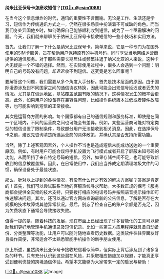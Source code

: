 **纳米比亚保号卡怎麽收短信？[[TG💪+ @esim1088](https://t.me/s/esim1088)]**

在当今这个信息爆炸的时代，通讯的重要性不言而喻。无论是工作、生活还是学习，短信作为传统通讯方式之一，仍然在很多场景中扮演着不可或缺的角色。而当我们身处异国他乡时，如何确保自己能够顺利收到短信，成为了一个亟需解决的问题。今天，我们就来聊聊关于纳米比亚保号卡接收短信的一些小技巧和实用方法。

首先，让我们了解一下什么是纳米比亚保号卡。简单来说，它是一种专门为在国外使用的SIM卡服务，旨在帮助用户保持原有的手机号码，同时享受当地网络运营商提供的通信服务。对于那些需要长期居住或频繁往返于纳米比亚的人来说，这种卡片无疑是一个不错的选择。然而，在实际使用过程中，很多人会遇到一个问题：明明自己的号码没有问题，却迟迟收不到短信。这究竟是怎么回事呢？

要解答这个问题，我们需要从多个角度入手分析。首先是技术层面的原因。由于国际漫游涉及到不同国家之间的通信协议转换，因此可能会出现信号延迟或者丢失的情况。尤其是在偏远地区，基站覆盖范围有限的情况下，这种情况发生的概率会更高。此外，如果用户的设备存在兼容性问题，比如操作系统版本过低或者硬件故障等，也可能影响到短信的正常接收。

其次是运营商方面的影响。每个国家都有自己的通信规则和服务标准，即使是在同一个区域内，不同的运营商之间也可能会有差异。例如，某些运营商可能对特定类型的短信设置了限制条件，导致部分用户无法接收到相关消息。因此，在选择保号卡之前，建议先咨询清楚所选运营商的具体政策，并确认其是否支持所需功能。

当然，除了上述客观因素外，个人操作不当也是造成短信未能成功送达的一个重要原因。例如，有时用户可能会误将手机设置为飞行模式或者开启了屏蔽未知号码的功能，从而阻挡了来自特定号码的短信。另外，如果存储空间不足，也可能导致新收到的信息被覆盖掉。因此，在日常使用中，我们应当养成定期清理垃圾文件的习惯，确保设备处于最佳状态。

那么，针对以上提到的各种情况，有没有什么行之有效的解决方案呢？答案是肯定的！首先，我们可以尝试联系当地的客服热线寻求帮助。大多数正规的保号卡服务商都会提供全天候的技术支持，只要拨打相应的电话号码并按照语音提示操作即可快速解决问题。其次，还可以通过官方网站查询最新的公告信息，了解是否存在大规模的技术故障或其他异常状况。最后，别忘了检查自己的账户余额是否充足，因为欠费状态下通常会导致接收失败。

值得一提的是，随着科技的发展，现在市面上已经出现了许多智能化的工具可以帮助我们更好地管理手机通讯录及短信记录。比如一些第三方应用程序就具备自动备份、分类整理等功能，让用户可以随时随地查看历史数据。这类软件往往界面友好且操作简便，非常适合不太熟悉智能手机操作的新手朋友使用。

综上所述，虽然纳米比亚保号卡接收短信看似简单，但实际上背后涉及到了诸多复杂的环节。只有充分认识到这些潜在风险，并采取相应措施加以规避，才能真正享受到便利快捷的跨境通信体验。希望本文能够为大家带来一定的启发与帮助！

[[TG💪+ @esim1088](https://t.me/s/esim1088) ![Image](https://i.postimg.cc/4NQfJmqS/Snipaste-2025-05-13-00-14-12.png)]